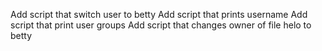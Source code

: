 Add script that switch user to betty
Add script that prints username
Add script that print user groups
Add script that changes owner of file helo to betty
